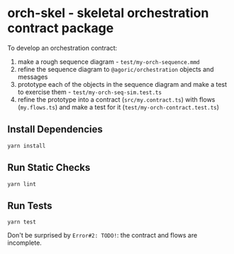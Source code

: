 # orch-skel - skeletal orchestration contract package

To develop an orchestration contract:
  1. make a rough sequence diagram - `test/my-orch-sequence.mmd`
  2. refine the sequence diagram to `@agoric/orchestration` objects and messages
  3. prototype each of the objects in the sequence diagram and make a test to exercise them - `test/my-orch-seq-sim.test.ts`
  4. refine the prototype into a contract (`src/my.contract.ts`) with flows (`my.flows.ts`) and make a test for it (`test/my-orch-contract.test.ts`)

## Install Dependencies

```
yarn install
```

## Run Static Checks

```console
yarn lint
```

## Run Tests

```console
yarn test
```

Don't be surprised by `Error#2: TODO!`: the contract and flows are incomplete.

